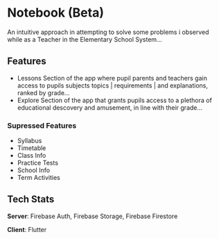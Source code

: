 # Notebook (Beta)

An intuitive approach in attempting to solve some problems i observed while as a Teacher in the Elementary School System...

## Features
- Lessons Section of the app where pupil parents and teachers gain access to pupils subjects topics | requirements | and explanations, ranked by grade...
- Explore Section of the app that grants pupils access to a plethora of educational descovery and amusement, in line with their grade...
### Supressed Features
  - Syllabus
  - Timetable
  - Class Info
  - Practice Tests
  - School Info
  - Term Activities
  
## Tech Stats
**Server**: Firebase Auth, Firebase Storage, Firebase Firestore

**Client**: Flutter
